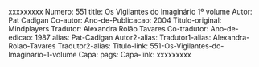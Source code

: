 xxxxxxxxx
Numero: 551
title: Os Vigilantes do Imaginário 1º volume
Autor: Pat Cadigan
Co-autor: 
Ano-de-Publicacao: 2004
Titulo-original: Mindplayers
Tradutor: Alexandra Rolão Tavares
Co-tradutor: 
Ano-de-edicao: 1987
alias: Pat-Cadigan
Autor2-alias: 
Tradutor1-alias: Alexandra-Rolao-Tavares
Tradutor2-alias: 
Titulo-link: 551-Os-Vigilantes-do-Imaginario-1-volume
Capa: 
pags: 
Capa-link: 
xxxxxxxxx